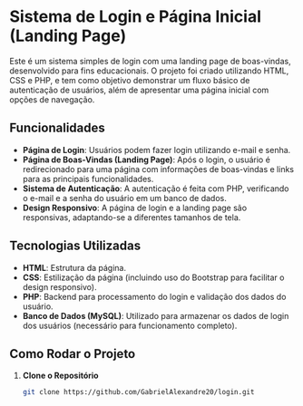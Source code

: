 # Sistema de Login e Página Inicial (Landing Page)

Este é um sistema simples de login com uma landing page de boas-vindas, desenvolvido para fins educacionais. O projeto foi criado utilizando HTML, CSS e PHP, e tem como objetivo demonstrar um fluxo básico de autenticação de usuários, além de apresentar uma página inicial com opções de navegação.

## Funcionalidades

- **Página de Login**: Usuários podem fazer login utilizando e-mail e senha.
- **Página de Boas-Vindas (Landing Page)**: Após o login, o usuário é redirecionado para uma página com informações de boas-vindas e links para as principais funcionalidades.
- **Sistema de Autenticação**: A autenticação é feita com PHP, verificando o e-mail e a senha do usuário em um banco de dados.
- **Design Responsivo**: A página de login e a landing page são responsivas, adaptando-se a diferentes tamanhos de tela.

## Tecnologias Utilizadas

- **HTML**: Estrutura da página.
- **CSS**: Estilização da página (incluindo uso do Bootstrap para facilitar o design responsivo).
- **PHP**: Backend para processamento do login e validação dos dados do usuário.
- **Banco de Dados (MySQL)**: Utilizado para armazenar os dados de login dos usuários (necessário para funcionamento completo).

## Como Rodar o Projeto

1. **Clone o Repositório**
   ```bash
   git clone https://github.com/GabrielAlexandre20/login.git

